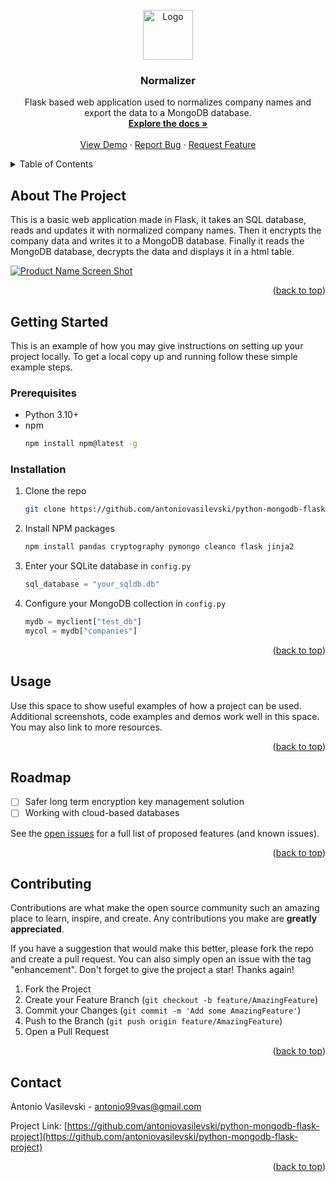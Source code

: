 ﻿<!-- PROJECT LOGO -->
<br />
<div align="center">
  <a href="https://github.com/antoniovasilevski/python-mongodb-flask-project">
    <img src="images/logo.png" alt="Logo" width="80" height="80">
  </a>

<h3 align="center">Normalizer</h3>

  <p align="center">
    Flask based web application used to normalizes company names and export the data to a MongoDB database.
    <br />
    <a href="https://github.com/antoniovasilevski/python-mongodb-flask-project"><strong>Explore the docs »</strong></a>
    <br />
    <br />
    <a href="https://github.com/antoniovasilevski/python-mongodb-flask-project">View Demo</a>
    ·
    <a href="https://github.com/antoniovasilevski/python-mongodb-flask-project/issues">Report Bug</a>
    ·
    <a href="https://github.com/antoniovasilevski/python-mongodb-flask-project/issues">Request Feature</a>
  </p>
</div>



<!-- TABLE OF CONTENTS -->
<details>
  <summary>Table of Contents</summary>
  <ol>
    <li>
      <a href="#about-the-project">About The Project</a>
    </li>
    <li>
      <a href="#getting-started">Getting Started</a>
      <ul>
        <li><a href="#prerequisites">Prerequisites</a></li>
        <li><a href="#installation">Installation</a></li>
      </ul>
    </li>
    <li><a href="#usage">Usage</a></li>
    <li><a href="#roadmap">Roadmap</a></li>
    <li><a href="#contributing">Contributing</a></li>
    <li><a href="#license">License</a></li>
    <li><a href="#contact">Contact</a></li>
  </ol>
</details>



<!-- ABOUT THE PROJECT -->
## About The Project

This is a basic web application made in Flask, it takes an SQL database, reads and updates it with normalized company names.
Then it encrypts the company data and writes it to a MongoDB database.
Finally it reads the MongoDB database, decrypts the data and displays it in a html table.

[![Product Name Screen Shot][product-screenshot]](https://example.com)

<p align="right">(<a href="#readme-top">back to top</a>)</p>


<!-- GETTING STARTED -->
## Getting Started

This is an example of how you may give instructions on setting up your project locally.
To get a local copy up and running follow these simple example steps.

### Prerequisites

* Python 3.10+
* npm
  ```sh
  npm install npm@latest -g
  ```

### Installation

1. Clone the repo
   ```sh
   git clone https://github.com/antoniovasilevski/python-mongodb-flask-project
   ```
2. Install NPM packages
   ```sh
   npm install pandas cryptography pymongo cleanco flask jinja2
   ```
3. Enter your SQLite database in `config.py`
   ```py
   sql_database = "your_sqldb.db"
   ```
4. Configure your MongoDB collection in `config.py`
   ```py
   mydb = myclient["test_db"]
   mycol = mydb["companies"]
   ```

<p align="right">(<a href="#readme-top">back to top</a>)</p>



<!-- USAGE EXAMPLES -->
## Usage

Use this space to show useful examples of how a project can be used. Additional screenshots, code examples and demos work well in this space. You may also link to more resources.

<p align="right">(<a href="#readme-top">back to top</a>)</p>



<!-- ROADMAP -->
## Roadmap

- [ ] Safer long term encryption key management solution
- [ ] Working with cloud-based databases

See the [open issues](https://github.com/antoniovasilevski/python-mongodb-flask-project/issues) for a full list of proposed features (and known issues).

<p align="right">(<a href="#readme-top">back to top</a>)</p>



<!-- CONTRIBUTING -->
## Contributing

Contributions are what make the open source community such an amazing place to learn, inspire, and create. Any contributions you make are **greatly appreciated**.

If you have a suggestion that would make this better, please fork the repo and create a pull request. You can also simply open an issue with the tag "enhancement".
Don't forget to give the project a star! Thanks again!

1. Fork the Project
2. Create your Feature Branch (`git checkout -b feature/AmazingFeature`)
3. Commit your Changes (`git commit -m 'Add some AmazingFeature'`)
4. Push to the Branch (`git push origin feature/AmazingFeature`)
5. Open a Pull Request

<p align="right">(<a href="#readme-top">back to top</a>)</p>


<!-- CONTACT -->
## Contact

Antonio Vasilevski - antonio99vas@gmail.com

Project Link: [https://github.com/antoniovasilevski/python-mongodb-flask-project](https://github.com/antoniovasilevski/python-mongodb-flask-project)

<p align="right">(<a href="#readme-top">back to top</a>)</p>



<!-- MARKDOWN LINKS & IMAGES -->
<!-- https://www.markdownguide.org/basic-syntax/#reference-style-links -->
[contributors-shield]: https://img.shields.io/github/contributors/github_username/repo_name.svg?style=for-the-badge
[contributors-url]: https://github.com/antoniovasilevski/python-mongodb-flask-project/graphs/contributors
[forks-shield]: https://img.shields.io/github/forks/github_username/repo_name.svg?style=for-the-badge
[forks-url]: https://github.com/antoniovasilevski/python-mongodb-flask-project/network/members
[stars-shield]: https://img.shields.io/github/stars/github_username/repo_name.svg?style=for-the-badge
[stars-url]: https://github.com/antoniovasilevski/python-mongodb-flask-project/stargazers
[issues-shield]: https://img.shields.io/github/issues/github_username/repo_name.svg?style=for-the-badge
[issues-url]: https://github.com/antoniovasilevski/python-mongodb-flask-project/issues
[license-shield]: https://img.shields.io/github/license/github_username/repo_name.svg?style=for-the-badge
[license-url]: https://github.com/antoniovasilevski/python-mongodb-flask-project/blob/master/LICENSE.txt
[linkedin-shield]: https://img.shields.io/badge/-LinkedIn-black.svg?style=for-the-badge&logo=linkedin&colorB=555
[linkedin-url]: https://linkedin.com/in/linkedin_username
[product-screenshot]: images/project-example.png
[Next.js]: https://img.shields.io/badge/next.js-000000?style=for-the-badge&logo=nextdotjs&logoColor=white
[Next-url]: https://nextjs.org/
[React.js]: https://img.shields.io/badge/React-20232A?style=for-the-badge&logo=react&logoColor=61DAFB
[React-url]: https://reactjs.org/
[Vue.js]: https://img.shields.io/badge/Vue.js-35495E?style=for-the-badge&logo=vuedotjs&logoColor=4FC08D
[Vue-url]: https://vuejs.org/
[Angular.io]: https://img.shields.io/badge/Angular-DD0031?style=for-the-badge&logo=angular&logoColor=white
[Angular-url]: https://angular.io/
[Svelte.dev]: https://img.shields.io/badge/Svelte-4A4A55?style=for-the-badge&logo=svelte&logoColor=FF3E00
[Svelte-url]: https://svelte.dev/
[Laravel.com]: https://img.shields.io/badge/Laravel-FF2D20?style=for-the-badge&logo=laravel&logoColor=white
[Laravel-url]: https://laravel.com
[Bootstrap.com]: https://img.shields.io/badge/Bootstrap-563D7C?style=for-the-badge&logo=bootstrap&logoColor=white
[Bootstrap-url]: https://getbootstrap.com
[JQuery.com]: https://img.shields.io/badge/jQuery-0769AD?style=for-the-badge&logo=jquery&logoColor=white
[JQuery-url]: https://jquery.com 
